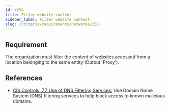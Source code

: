 ```yaml
---
id: r258
title: Filter website content
sidebar_label: Filter website content
slug: /criteria/requirements/networks/258
---
```


## Requirement

The organization must filter
the content of websites accessed
from a location
belonging to the same entity (Output 'Proxy').

## References

- [CIS Controls. 7.7 Use of DNS Filtering Services:](https://www.cisecurity.org/controls/)
Use Domain Name System (DNS) filtering services 
to help block access
to known malicious domains.

